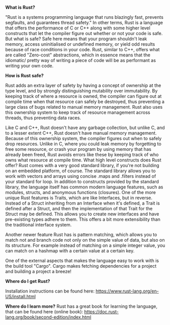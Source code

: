 **What is Rust?**

"Rust is a systems programming language that runs blazingly fast, prevents segfaults, and guarantees thread safety."
In other terms, Rust is a language that offers the performance of C or C++ along with some higher level constructs
that let the compiler figure out whether or not your code is safe.
But what is safe? Safe here means that your program shouldn't leak memory, access uninitialised or undefined
memory, or yield odd results because of race conditions in your code. Rust, similar to C++, offers what
are called "Zero-cost" abstractions, which in essence means that the idiomatic/ pretty way of writing  a piece
of code will be as performant as writing your own code.

**How is Rust safe?**

Rust adds an extra layer of safety by having a concept of ownership at the type level, and by
strongly distinguishing mutability over immutability. By keeping track of where a resource is owned,
the compiler can figure out at compile time when that resource can safely be destroyed, thus preventing
a large class of bugs related to manual memory management.
Rust also uses this ownership system to keep track of resource management across threads, thus preventing
data races.

Like C and C++, Rust doesn't have any garbage collection, but unlike C, and to a lesser extent C++,
Rust doesn't have manual memory management. Because of this ownership system, the compiler figures
out when to safely drop resources. Unlike in C, where you could leak memory by forgetting to free
some resource, or crash your program by using memory that has already been freed, Rust avoids errors like
these by keeping track of who owns what resource at compile time.
What high level constructs does Rust offer?
Rust comes with a very good standard library, if you're not building on an embedded platform, of course.
The standard library allows you to work with vectors and arrays using concise .maps and .filters instead
of your standard for loop. In addition to constructs provided by the standard library, the language itself
has common modern language features, such as modules, structs, and anonymous functions (closures).
One of the more unique Rust features is Traits, which are like Interfaces, but in reverse. Instead of a Struct
inheriting from an Interface when it's defined, a Trait is defined after a Struct, and then the implementation of
that Trait for the Struct may be defined. This allows you to create new interfaces and have pre-existing types
adhere to them. This offers a bit more extensibility than the traditional interface system.

Another newer feature Rust has is pattern matching, which allows you to match not and branch code not only
on the simple value of data, but also on its structure. For example instead of matching on a simple integer value,
you can match on a hashmap with a certain value at a certain key.

One of the external aspects that makes the language easy to work with is the build tool "Cargo". Cargo
makes fetching dependencies for a project and building a project a breeze!

**Where do I get Rust?**

Installation instructions can be found here: https://www.rust-lang.org/en-US/install.html

**Where do I learn more?**
Rust has a great book for learning the language, that can be found here (online book): https://doc.rust-lang.org/book/second-edition/index.html
